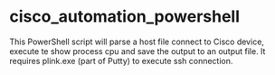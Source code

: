 # cisco_automation_powershell

This PowerShell script will parse a host file connect to Cisco device, execute te show process cpu and save the output to an output file. It requires plink.exe (part of Putty) to execute ssh connection.
